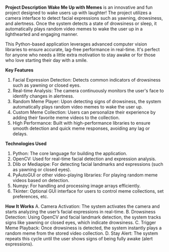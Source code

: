 **Project Description**
**Wake Me Up with Memes** is an innovative and fun project designed to wake users up with laughter! The project utilizes a camera interface to detect facial expressions such as yawning, drowsiness, and alertness. Once the system detects a state of drowsiness or sleep, it automatically plays random video memes to wake the user up in a lighthearted and engaging manner.

This Python-based application leverages advanced computer vision libraries to ensure accurate, lag-free performance in real-time. It's perfect for anyone who needs a little extra motivation to stay awake or for those who love starting their day with a smile.

**Key Features**
1) Facial Expression Detection: Detects common indicators of drowsiness such as yawning or closed eyes.
2) Real-time Analysis: The camera continuously monitors the user's face to identify changes in alertness.
3) Random Meme Player: Upon detecting signs of drowsiness, the system automatically plays random video memes to wake the user up.
4) Custom Meme Collection: Users can personalize their experience by adding their favorite meme videos to the collection.
5) High Performance: Built with high-performance libraries to ensure smooth detection and quick meme responses, avoiding any lag or delays.

**Technologies Used**
1) Python: The core language for building the application.
2) OpenCV: Used for real-time facial detection and expression analysis.
3) Dlib or Mediapipe: For detecting facial landmarks and expressions (such as yawning or closed eyes).
4) PyAutoGUI or other video-playing libraries: For playing random meme videos based on detection.
5) Numpy: For handling and processing image arrays efficiently.
6) Tkinter: Optional GUI interface for users to control meme collections, set preferences, etc.

**How It Works**
A. Camera Activation: The system activates the camera and starts analyzing the user’s facial expressions in real-time.
B. Drowsiness Detection: Using OpenCV and facial landmark detection, the system tracks signs like yawning or closed eyes, which indicate drowsiness.
C. Trigger Meme Playback: Once drowsiness is detected, the system instantly plays a random meme from the stored video collection.
D. Stay Alert: The system repeats this cycle until the user shows signs of being fully awake (alert expressions).
